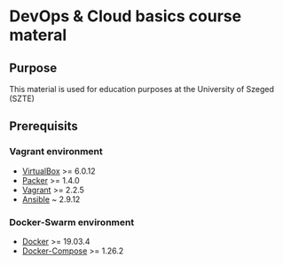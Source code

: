 # DevOps & Cloud basics course materal 
## Purpose
This material is used for education purposes at the University of Szeged (SZTE)
## Prerequisits 
### Vagrant environment
 - [VirtualBox](https://www.virtualbox.org/) >= 6.0.12
 - [Packer](https://www.packer.io/) >= 1.4.0
 - [Vagrant](https://www.vagrantup.com/) >= 2.2.5
 - [Ansible](https://www.ansible.com/resources/get-started) ~ 2.9.12 
### Docker-Swarm environment
 - [Docker](https://docs.docker.com/) >= 19.03.4
 - [Docker-Compose](https://docs.docker.com/compose/) >= 1.26.2